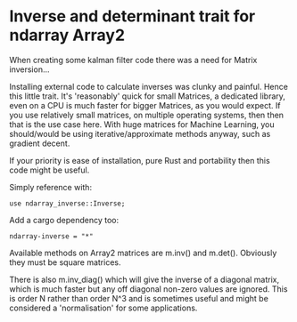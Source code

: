 # Inverse and determinant trait for ndarray Array2

When creating some kalman filter code there was a need for Matrix inversion...

Installing external code to calculate inverses was clunky and painful. Hence
this little trait. It's 'reasonably' quick for small Matrices, a dedicated
library, even on a CPU is much faster for bigger Matrices, as you would expect.
If you use relatively small matrices, on multiple operating systems,
then then that is the use case here.
With huge matrices for Machine Learning, you should/would be using
iterative/approximate methods anyway, such as gradient decent. 

If your priority is ease of installation, pure Rust and portability then this
code might be useful.

Simply reference with:
```
use ndarray_inverse::Inverse;
```

Add a cargo dependency too:
```
ndarray-inverse = "*"
```

Available methods on Array2 matrices are m.inv() and m.det(). Obviously they must be square matrices.

There is also m.inv_diag() which will give the inverse of a diagonal matrix, which is much faster but any off diagonal non-zero values are ignored. This is order N rather than order N^3 and is sometimes useful and might be considered a 'normalisation' for some applications.
